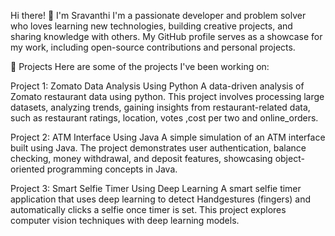 Hi there! 👋 I'm Sravanthi
I'm a passionate developer and problem solver who loves learning new technologies, building creative projects, and sharing knowledge with others. My GitHub profile serves as a showcase for my work, including open-source contributions and personal projects.

🚀 Projects
Here are some of the projects I've been working on:

Project 1: Zomato Data Analysis Using Python
A data-driven analysis of Zomato restaurant data using python. This project involves processing large datasets, analyzing trends, gaining insights from restaurant-related data, such as restaurant ratings, location, votes ,cost per two and online_orders.

Project 2: ATM Interface Using Java
A simple simulation of an ATM interface built using Java. The project demonstrates user authentication, balance checking, money withdrawal, and deposit features, showcasing object-oriented programming concepts in Java.

Project 3: Smart Selfie Timer Using Deep Learning
A smart selfie timer application that uses deep learning to detect Handgestures (fingers) and automatically clicks a selfie once timer is set. This project explores computer vision techniques with deep learning models.
